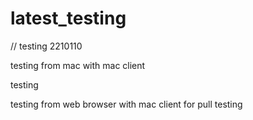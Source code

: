 # latest_testing
// testing 2210110

testing from mac with mac client

testing

testing from web browser with mac client for pull
testing 
